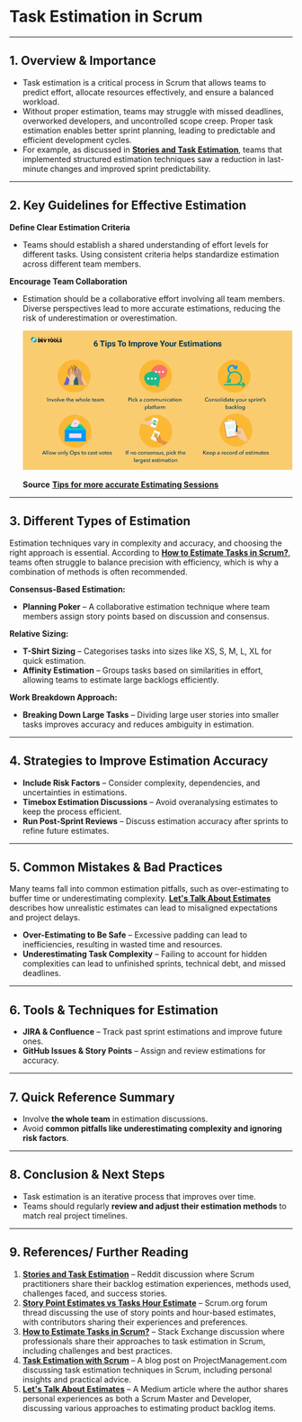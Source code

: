 # Task Estimation in Scrum 

---

## **1. Overview & Importance**  
- Task estimation is a critical process in Scrum that allows teams to predict effort, allocate resources effectively, and ensure a balanced workload.
- Without proper estimation, teams may struggle with missed deadlines, overworked developers, and uncontrolled scope creep. Proper task estimation enables better sprint planning, leading to predictable and efficient development cycles.
- For example, as discussed in **[Stories and Task Estimation](https://www.reddit.com/r/scrum/comments/18bbr88/stories_and_task_estimation/)**, teams that implemented structured estimation techniques saw a reduction in last-minute changes and improved sprint predictability.  

---

## **2. Key Guidelines for Effective Estimation**

**Define Clear Estimation Criteria** 
- Teams should establish a shared understanding of effort levels for different tasks. Using consistent criteria helps standardize estimation across different team members.

**Encourage Team Collaboration**  
- Estimation should be a collaborative effort involving all team members. Diverse perspectives lead to more accurate estimations, reducing the risk of underestimation or overestimation.

  ![6 Tips to Improve Your Estimations](images/Tips-for-Effective-Estimating.webp)

  **Source** **[Tips for more accurate Estimating Sessions](https://softwaredevtools.com/blog/tips-for-effective-estimating-sessions/)**

---

## **3. Different Types of Estimation**

Estimation techniques vary in complexity and accuracy, and choosing the right approach is essential. According to **[How to Estimate Tasks in Scrum?](https://softwareengineering.stackexchange.com/questions/216796/how-to-estimate-tasks-in-scrum)**, teams often struggle to balance precision with efficiency, which is why a combination of methods is often recommended.

**Consensus-Based Estimation:**
  - **Planning Poker** – A collaborative estimation technique where team members assign story points based on discussion and consensus.
  
**Relative Sizing:**
  - **T-Shirt Sizing** – Categorises tasks into sizes like XS, S, M, L, XL for quick estimation.
  - **Affinity Estimation** – Groups tasks based on similarities in effort, allowing teams to estimate large backlogs efficiently.
  
**Work Breakdown Approach:**
  - **Breaking Down Large Tasks** – Dividing large user stories into smaller tasks improves accuracy and reduces ambiguity in estimation.  

---

## **4. Strategies to Improve Estimation Accuracy**
- **Include Risk Factors** – Consider complexity, dependencies, and uncertainties in estimations.
- **Timebox Estimation Discussions** – Avoid overanalysing estimates to keep the process efficient.
- **Run Post-Sprint Reviews** – Discuss estimation accuracy after sprints to refine future estimates.

---

## **5. Common Mistakes & Bad Practices**  

Many teams fall into common estimation pitfalls, such as over-estimating to buffer time or underestimating complexity. **[Let's Talk About Estimates](https://medium.com/@patrickbrock_40978/lets-talk-about-estimates-f4ca45db96fb)** describes how unrealistic estimates can lead to misaligned expectations and project delays.

- **Over-Estimating to Be Safe** – Excessive padding can lead to inefficiencies, resulting in wasted time and resources. 
- **Underestimating Task Complexity** – Failing to account for hidden complexities can lead to unfinished sprints, technical debt, and missed deadlines.

---

## **6. Tools & Techniques for Estimation**  
- **JIRA & Confluence** – Track past sprint estimations and improve future ones.  
- **GitHub Issues & Story Points** – Assign and review estimations for accuracy.  

---

## **7. Quick Reference Summary**  
- Involve **the whole team** in estimation discussions.  
- Avoid **common pitfalls like underestimating complexity and ignoring risk factors**.  

---

## **8. Conclusion & Next Steps**  
- Task estimation is an iterative process that improves over time.  
- Teams should regularly **review and adjust their estimation methods** to match real project timelines.  

---

## **9. References/ Further Reading**  

1. **[Stories and Task Estimation](https://www.reddit.com/r/scrum/comments/18bbr88/stories_and_task_estimation/)** – Reddit discussion where Scrum practitioners share their backlog estimation experiences, methods used, challenges faced, and success stories.  
2. **[Story Point Estimates vs Tasks Hour Estimate](https://www.scrum.org/forum/scrum-forum/33290/age-old-question-story-points-vs-hours)** – Scrum.org forum thread discussing the use of story points and hour-based estimates, with contributors sharing their experiences and preferences.  
3. **[How to Estimate Tasks in Scrum?](https://softwareengineering.stackexchange.com/questions/216796/how-to-estimate-tasks-in-scrum)** – Stack Exchange discussion where professionals share their approaches to task estimation in Scrum, including challenges and best practices.  
4. **[Task Estimation with Scrum](https://www.projectmanagement.com/blog-post/46054/task-estimation-with-scrum)** – A blog post on ProjectManagement.com discussing task estimation techniques in Scrum, including personal insights and practical advice.  
5. **[Let's Talk About Estimates](https://medium.com/@patrickbrock_40978/lets-talk-about-estimates-f4ca45db96fb)** – A Medium article where the author shares personal experiences as both a Scrum Master and Developer, discussing various approaches to estimating product backlog items.  

